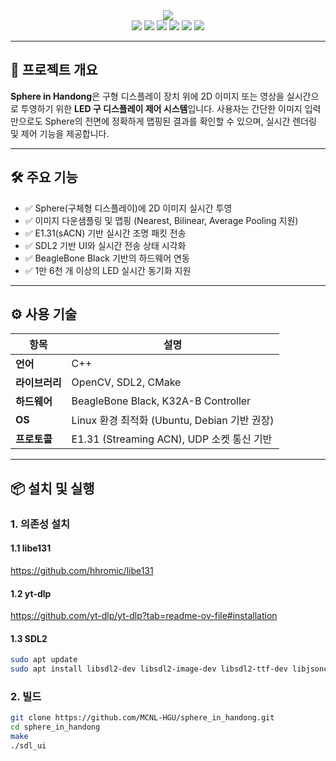 <div align="center">
    <img src="https://capsule-render.vercel.app/api?type=rect&color=fcff4d&height=120&text=Sphere%20in%20Handong&animation=twinkling&fontColor=000000&fontSize=50" />
</div>

<div align="center">

<!-- 기술 배지 -->
<img src="https://img.shields.io/badge/GitHub-181717?style=flat-square&logo=github&logoColor=white" />
<img src="https://img.shields.io/badge/C++-00599C?style=flat-square&logo=c%2b%2b&logoColor=white" />
<img src="https://img.shields.io/badge/OpenCV-5C3EE8?style=flat-square&logo=opencv&logoColor=white" />
<img src="https://img.shields.io/badge/SDL2-014C99?style=flat-square&logo=SDL&logoColor=white" />
<img src="https://img.shields.io/badge/Linux-FCC624?style=flat-square&logo=linux&logoColor=black" />
<img src="https://img.shields.io/badge/CMake-064F8C?style=flat-square&logo=cmake&logoColor=white" />

</div>

---

## 📌 프로젝트 개요

**Sphere in Handong**은 구형 디스플레이 장치 위에 2D 이미지 또는 영상을 실시간으로 투영하기 위한 **LED 구 디스플레이 제어 시스템**입니다. 사용자는 간단한 이미지 입력만으로도 Sphere의 전면에 정확하게 맵핑된 결과를 확인할 수 있으며, 실시간 렌더링 및 제어 기능을 제공합니다.

---

## 🛠️ 주요 기능

- ✅ Sphere(구체형 디스플레이)에 2D 이미지 실시간 투영
- ✅ 이미지 다운샘플링 및 맵핑 (Nearest, Bilinear, Average Pooling 지원)
- ✅ E1.31(sACN) 기반 실시간 조명 패킷 전송
- ✅ SDL2 기반 UI와 실시간 전송 상태 시각화
- ✅ BeagleBone Black 기반의 하드웨어 연동
- ✅ 1만 6천 개 이상의 LED 실시간 동기화 지원

---

## ⚙️ 사용 기술

| 항목        | 설명                                                                 |
|-------------|----------------------------------------------------------------------|
| **언어**     | C++                                                                  |
| **라이브러리** | OpenCV, SDL2, CMake                                                  |
| **하드웨어** | BeagleBone Black, K32A-B Controller                                 |
| **OS**      | Linux 환경 최적화 (Ubuntu, Debian 기반 권장)                        |
| **프로토콜** | E1.31 (Streaming ACN), UDP 소켓 통신 기반                            |

---

## 📦 설치 및 실행

### 1. 의존성 설치
#### 1.1 libe131   
https://github.com/hhromic/libe131
#### 1.2 yt-dlp
https://github.com/yt-dlp/yt-dlp?tab=readme-ov-file#installation
#### 1.3 SDL2
```bash
sudo apt update
sudo apt install libsdl2-dev libsdl2-image-dev libsdl2-ttf-dev libjsoncpp-dev
```

### 2. 빌드
```bash
git clone https://github.com/MCNL-HGU/sphere_in_handong.git
cd sphere_in_handong
make
./sdl_ui
```